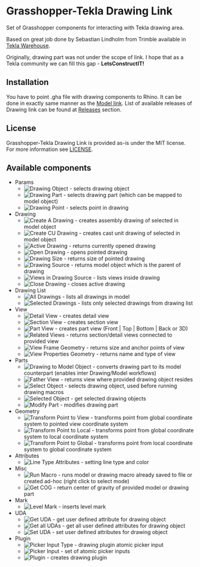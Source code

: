 # Grasshopper-Tekla Drawing Link
Set of Grasshopper components for interacting with Tekla drawing area.

Based on great job done by Sebastian Lindholm from Trimble available in [Tekla Warehouse](https://warehouse.tekla.com/#/catalog/details/b901f77d-cfe8-4a97-894b-f4053829c297).

Originally, drawing part was not under the scope of link. I hope that as a Tekla community we can fill this gap - **LetsConstructIT!**

## Installation
You have to point .gha file with drawing components to Rhino. It can be done in exactly same manner as the [Model link](https://support.tekla.com/pl/node/107964#setup). List of available releases of Drawing link can be found at [Releases](https://github.com/LetsConstructIT/Grasshopper-TeklaDrawingLink/releases) section.

## License
Grasshopper-Tekla Drawing Link is provided as-is under the MIT license. For more information see [LICENSE](https://github.com/LetsConstructIT/Grasshopper-TeklaDrawingLink/blob/main/LICENSE).

## Available components

* Params
  * ![Drawing Object](https://github.com/LetsConstructIT/Grasshopper-TeklaDrawingLink/blob/main/src/GrasshopperTeklaDrawingLink/Icons/DrawingObject.png) - selects drawing object
  * ![Drawing Part](https://github.com/LetsConstructIT/Grasshopper-TeklaDrawingLink/blob/main/src/GrasshopperTeklaDrawingLink/Icons/DrawingPart.png) - selects drawing part (which can be mapped to model object)
  * ![Drawing Point](https://github.com/LetsConstructIT/Grasshopper-TeklaDrawingLink/blob/main/src/GrasshopperTeklaDrawingLink/Icons/DrawingPoint.png) - selects point in drawing
* Drawing
  * ![Create A Drawing](https://github.com/LetsConstructIT/Grasshopper-TeklaDrawingLink/blob/main/src/GrasshopperTeklaDrawingLink/Icons/CreateADrawing.png) - creates assembly drawing of selected in model object
  * ![Create CU Drawing](https://github.com/LetsConstructIT/Grasshopper-TeklaDrawingLink/blob/main/src/GrasshopperTeklaDrawingLink/Icons/CreateCUDrawing.png) - creates cast unit drawing of selected in model object
  * ![Active Drawing](https://github.com/LetsConstructIT/Grasshopper-TeklaDrawingLink/blob/main/src/GrasshopperTeklaDrawingLink/Icons/ActiveDrawing.png) - returns currently opened drawing
  * ![Open Drawing](https://github.com/LetsConstructIT/Grasshopper-TeklaDrawingLink/blob/main/src/GrasshopperTeklaDrawingLink/Icons/OpenDrawing.png) - opens pointed drawing
  * ![Drawing Size](https://github.com/LetsConstructIT/Grasshopper-TeklaDrawingLink/blob/main/src/GrasshopperTeklaDrawingLink/Icons/GetDrawingSize.png) - returns size of pointed drawing
  * ![Drawing Source](https://github.com/LetsConstructIT/Grasshopper-TeklaDrawingLink/blob/main/src/GrasshopperTeklaDrawingLink/Icons/GetDrawingSourceObject.png) - returns model object which is the parent of drawing
  * ![Views in Drawing Source](https://github.com/LetsConstructIT/Grasshopper-TeklaDrawingLink/blob/main/src/GrasshopperTeklaDrawingLink/Icons/ViewsAtDrawing.png) - lists views inside drawing
  * ![Close Drawing](https://github.com/LetsConstructIT/Grasshopper-TeklaDrawingLink/blob/main/src/GrasshopperTeklaDrawingLink/Icons/CloseDrawing.png) - closes active drawing
* Drawing List
  * ![All Drawings](https://github.com/LetsConstructIT/Grasshopper-TeklaDrawingLink/blob/main/src/GrasshopperTeklaDrawingLink/Icons/AllDrawings.png) - lists all drawings in model
  * ![Selected Drawings](https://github.com/LetsConstructIT/Grasshopper-TeklaDrawingLink/blob/main/src/GrasshopperTeklaDrawingLink/Icons/SelectedDrawingsFromList.png) - lists only selected drawings from drawing list
* View
  * ![Detail View](https://github.com/LetsConstructIT/Grasshopper-TeklaDrawingLink/blob/main/src/GrasshopperTeklaDrawingLink/Icons/DetailView.png) - creates detail view
  * ![Section View](https://github.com/LetsConstructIT/Grasshopper-TeklaDrawingLink/blob/main/src/GrasshopperTeklaDrawingLink/Icons/SectionView.png) - creates section view
  * ![Part View](https://github.com/LetsConstructIT/Grasshopper-TeklaDrawingLink/blob/main/src/GrasshopperTeklaDrawingLink/Icons/PartView.png) - creates part view (Front | Top | Bottom | Back or 3D)
  * ![Related Views](https://github.com/LetsConstructIT/Grasshopper-TeklaDrawingLink/blob/main/src/GrasshopperTeklaDrawingLink/Icons/GetRelatedViews.png) - returns section/detail views connected to provided view
  * ![View Frame Geometry](https://github.com/LetsConstructIT/Grasshopper-TeklaDrawingLink/blob/main/src/GrasshopperTeklaDrawingLink/Icons/ViewFrame.png) - returns size and anchor points of view
  * ![View Properties Geometry](https://github.com/LetsConstructIT/Grasshopper-TeklaDrawingLink/blob/main/src/GrasshopperTeklaDrawingLink/Icons/ViewProperties.png) - returns name and type of view
* Parts
  * ![Drawing to Model Object](https://github.com/LetsConstructIT/Grasshopper-TeklaDrawingLink/blob/main/src/GrasshopperTeklaDrawingLink/Icons/ConvertDrawingToModelObject.png) - converts drawing part to its model counterpart (enables inter Drawing/Model workflows)
  * ![Father View](https://github.com/LetsConstructIT/Grasshopper-TeklaDrawingLink/blob/main/src/GrasshopperTeklaDrawingLink/Icons/GetViewFromDrawingObject.png) - returns view where provided drawing object resides
  * ![Select Object](https://github.com/LetsConstructIT/Grasshopper-TeklaDrawingLink/blob/main/src/GrasshopperTeklaDrawingLink/Icons/SelectDrawingObject.png) - selects drawing object, used before running drawing macros
  * ![Selected Object](https://github.com/LetsConstructIT/Grasshopper-TeklaDrawingLink/blob/main/src/GrasshopperTeklaDrawingLink/Icons/SelectedObjects.png) - get selected drawing objects
  * ![Modify Part](https://github.com/LetsConstructIT/Grasshopper-TeklaDrawingLink/blob/main/src/GrasshopperTeklaDrawingLink/Icons/ModifyPart.png) - modifies drawing part
* Geometry
  * ![Transform Point to View](https://github.com/LetsConstructIT/Grasshopper-TeklaDrawingLink/blob/main/src/GrasshopperTeklaDrawingLink/Icons/TransformPointToView.png) - transforms point from global coordinate system to pointed view coordinate system
  * ![Transform Point to Local](https://github.com/LetsConstructIT/Grasshopper-TeklaDrawingLink/blob/main/src/GrasshopperTeklaDrawingLink/Icons/TransformPointToLocal.png) - transforms point from global coordinate system to local coordinate system
  * ![Transform Point to Global](https://github.com/LetsConstructIT/Grasshopper-TeklaDrawingLink/blob/main/src/GrasshopperTeklaDrawingLink/Icons/TransformPointToGlobal.png) - transforms point from local coordinate system to global coordinate system
* Attributes 
  * ![Line Type Attributes](https://github.com/LetsConstructIT/Grasshopper-TeklaDrawingLink/blob/main/src/GrasshopperTeklaDrawingLink/Icons/LineTypeAttributes.png) - setting line type and color
* Misc
  * ![Run Macro](https://github.com/LetsConstructIT/Grasshopper-TeklaDrawingLink/blob/main/src/GrasshopperTeklaDrawingLink/Icons/RunMacro.png) - runs model or drawing macro already saved to file or created ad-hoc (right click to select mode)
  * ![Get COG](https://github.com/LetsConstructIT/Grasshopper-TeklaDrawingLink/blob/main/src/GrasshopperTeklaDrawingLink/Icons/GetCOG.png) - return center of gravity of provided model or drawing part
* Mark
  * ![Level Mark](https://github.com/LetsConstructIT/Grasshopper-TeklaDrawingLink/blob/main/src/GrasshopperTeklaDrawingLink/Icons/LevelMark.png) - inserts level mark
* UDA
  * ![Get UDA](https://github.com/LetsConstructIT/Grasshopper-TeklaDrawingLink/blob/main/src/GrasshopperTeklaDrawingLink/Icons/GetUDA.png) - get user defined attribute for drawing object
  * ![Get all UDAs](https://github.com/LetsConstructIT/Grasshopper-TeklaDrawingLink/blob/main/src/GrasshopperTeklaDrawingLink/Icons/GetAllUDAs.png) - get all user defined attributes for drawing object
  * ![Set UDA](https://github.com/LetsConstructIT/Grasshopper-TeklaDrawingLink/blob/main/src/GrasshopperTeklaDrawingLink/Icons/SetUDA.png) - set user defined attributes for drawing object
* Plugin
  * ![Picker Input Type](https://github.com/LetsConstructIT/Grasshopper-TeklaDrawingLink/blob/main/src/GrasshopperTeklaDrawingLink/Icons/PickerInputType.png) - drawing plugin atomic picker input
  * ![Picker Input](https://github.com/LetsConstructIT/Grasshopper-TeklaDrawingLink/blob/main/src/GrasshopperTeklaDrawingLink/Icons/PickerInput.png) - set of atomic picker inputs
  * ![Plugin](https://github.com/LetsConstructIT/Grasshopper-TeklaDrawingLink/blob/main/src/GrasshopperTeklaDrawingLink/Icons/Plugin.png) - creates drawing plugin
